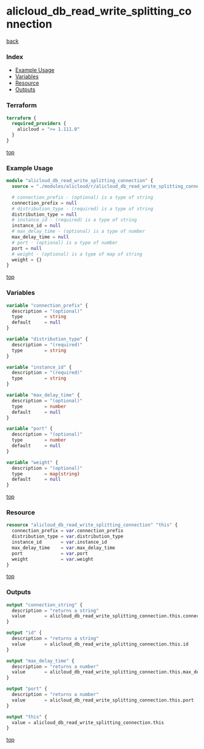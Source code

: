 # alicloud_db_read_write_splitting_connection

[back](../alicloud.md)

### Index

- [Example Usage](#example-usage)
- [Variables](#variables)
- [Resource](#resource)
- [Outputs](#outputs)

### Terraform

```terraform
terraform {
  required_providers {
    alicloud = ">= 1.111.0"
  }
}
```

[top](#index)

### Example Usage

```terraform
module "alicloud_db_read_write_splitting_connection" {
  source = "./modules/alicloud/r/alicloud_db_read_write_splitting_connection"

  # connection_prefix - (optional) is a type of string
  connection_prefix = null
  # distribution_type - (required) is a type of string
  distribution_type = null
  # instance_id - (required) is a type of string
  instance_id = null
  # max_delay_time - (optional) is a type of number
  max_delay_time = null
  # port - (optional) is a type of number
  port = null
  # weight - (optional) is a type of map of string
  weight = {}
}
```

[top](#index)

### Variables

```terraform
variable "connection_prefix" {
  description = "(optional)"
  type        = string
  default     = null
}

variable "distribution_type" {
  description = "(required)"
  type        = string
}

variable "instance_id" {
  description = "(required)"
  type        = string
}

variable "max_delay_time" {
  description = "(optional)"
  type        = number
  default     = null
}

variable "port" {
  description = "(optional)"
  type        = number
  default     = null
}

variable "weight" {
  description = "(optional)"
  type        = map(string)
  default     = null
}
```

[top](#index)

### Resource

```terraform
resource "alicloud_db_read_write_splitting_connection" "this" {
  connection_prefix = var.connection_prefix
  distribution_type = var.distribution_type
  instance_id       = var.instance_id
  max_delay_time    = var.max_delay_time
  port              = var.port
  weight            = var.weight
}
```

[top](#index)

### Outputs

```terraform
output "connection_string" {
  description = "returns a string"
  value       = alicloud_db_read_write_splitting_connection.this.connection_string
}

output "id" {
  description = "returns a string"
  value       = alicloud_db_read_write_splitting_connection.this.id
}

output "max_delay_time" {
  description = "returns a number"
  value       = alicloud_db_read_write_splitting_connection.this.max_delay_time
}

output "port" {
  description = "returns a number"
  value       = alicloud_db_read_write_splitting_connection.this.port
}

output "this" {
  value = alicloud_db_read_write_splitting_connection.this
}
```

[top](#index)